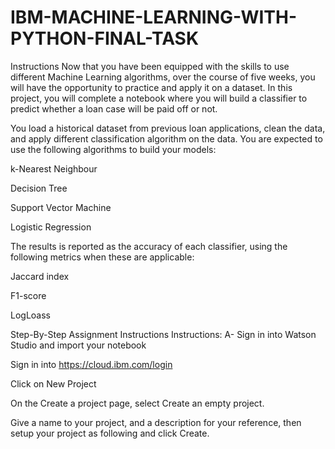 # IBM-MACHINE-LEARNING-WITH-PYTHON-FINAL-TASK
Instructions
Now that you have been equipped with the skills to use different Machine Learning algorithms, over the course of five weeks, you will have the opportunity to practice and apply it on a dataset. In this project, you will complete a notebook where you will build a classifier to predict whether a loan case will be paid off or not.

You load a historical dataset from previous loan applications, clean the data, and apply different classification algorithm on the data. You are expected to use the following algorithms to build your models:

k-Nearest Neighbour

Decision Tree

Support Vector Machine

Logistic Regression

The results is reported as the accuracy of each classifier, using the following metrics when these are applicable:

Jaccard index

F1-score

LogLoass

Step-By-Step Assignment Instructions
Instructions:
A- Sign in into Watson Studio and import your notebook

Sign in into https://cloud.ibm.com/login

Click on New Project

On the Create a project page, select Create an empty project.

Give a name to your project, and a description for your reference, then setup your project as following and click Create.
